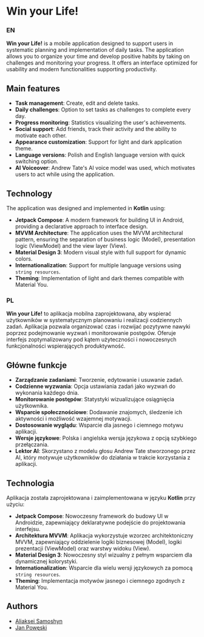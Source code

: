 # Win your Life!

### EN
**Win your Life!** is a mobile application designed to support users in
systematic planning and implementation of daily tasks. The application allows you to organize your time and develop positive
habits by taking on challenges and monitoring your progress. It offers an interface optimized for
usability and modern functionalities supporting productivity.

## Main features
- **Task management**: Create, edit and delete tasks.
- **Daily challenges**: Option to set tasks as challenges to complete every day.
- **Progress monitoring**: Statistics visualizing the user's achievements.
- **Social support**: Add friends, track their activity and the ability to motivate each other.
- **Appearance customization**: Support for light and dark application theme.
- **Language versions**: Polish and English language version with quick switching option.
- **AI Voiceover**: Andrew Tate's AI voice model was used, which motivates users to act while using the application.

## Technology
The application was designed and implemented in **Kotlin** using:
- **Jetpack Compose**: A modern framework for building UI in Android, providing a declarative approach to interface design.
- **MVVM Architecture**: The application uses the MVVM architectural pattern, ensuring the separation of business logic (Model),
  presentation logic (ViewModel) and the view layer (View).
- **Material Design 3**: Modern visual style with full support for dynamic colors.
- **Internationalization**: Support for multiple language versions using `string resources`.
- **Theming**: Implementation of light and dark themes compatible with Material You.

### PL
**Win your Life!** to aplikacja mobilna zaprojektowana, aby wspierać użytkowników w
systematycznym planowaniu i realizacji codziennych zadań. Aplikacja pozwala organizować czas i rozwijać pozytywne
nawyki poprzez podejmowanie wyzwań i monitorowanie postępów. Oferuje interfejs zoptymalizowany pod kątem
użyteczności i nowoczesnych funkcjonalności wspierających produktywność.

## Główne funkcje
- **Zarządzanie zadaniami**: Tworzenie, edytowanie i usuwanie zadań.
- **Codzienne wyzwania**: Opcja ustawiania zadań jako wyzwań do wykonania każdego dnia.
- **Monitorowanie postępów**: Statystyki wizualizujące osiągnięcia użytkownika.
- **Wsparcie społecznościowe**: Dodawanie znajomych, śledzenie ich aktywności i możliwość wzajemnej motywacji.
- **Dostosowanie wyglądu**: Wsparcie dla jasnego i ciemnego motywu aplikacji.
- **Wersje językowe**: Polska i angielska wersja językowa z opcją szybkiego przełączania.
- **Lektor AI**: Skorzystano z modelu głosu Andrew Tate stworzonego przez AI, który motywuje użytkowników do działania w trakcie korzystania z aplikacji.

## Technologia
Aplikacja została zaprojektowana i zaimplementowana w języku **Kotlin** przy użyciu:
- **Jetpack Compose**: Nowoczesny framework do budowy UI w Androidzie, zapewniający deklaratywne podejście do projektowania interfejsu.
- **Architektura MVVM**: Aplikacja wykorzystuje wzorzec architektoniczny MVVM, zapewniający oddzielenie logiki biznesowej (Model),
 logiki prezentacji (ViewModel) oraz warstwy widoku (View).
- **Material Design 3**: Nowoczesny styl wizualny z pełnym wsparciem dla dynamicznej kolorystyki.
- **Internationalization**: Wsparcie dla wielu wersji językowych za pomocą `string resources`.
- **Theming**: Implementacja motywów jasnego i ciemnego zgodnych z Material You.

## Authors
- [Aliaksei Samoshyn](https://github.com/Kawaban)  
- [Jan Powęski](https://github.com/Poweski)  
